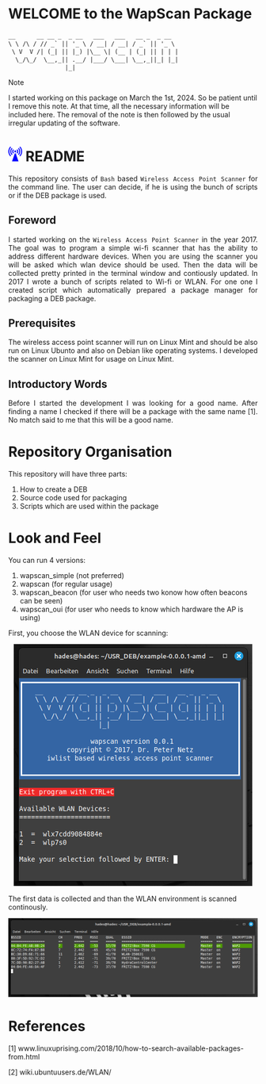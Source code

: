 # WELCOME to the WapScan Package
    __      __ __ _  _ __   ___   ___   __ _  _ __     
    \ \ /\ / // _` || '_ \ / __| / __| / _` || '_ \    
     \ V  V /| (_| || |_) |\__ \| (__ | (_| || | | |   
      \_/\_/  \__,_|| .__/ |___/ \___| \__,_||_| |_|   
                    |_|                                

> [!NOTE]
> I started working on this package on March the 1st, 2024. So be patient until I remove this note. At that time, all the necessary information will be included here. The removal of the note is then followed by the usual irregular updating of the software.
>

# <img src="wlan1.png" width="28" alt="Alt text" title="Optional title"> README

<p align="justify">This repository consists of <code>Bash</code> based <code>Wireless Access Point Scanner</code> for the command line. The user can decide, if he is using the bunch of scripts or if the DEB package is used.</p>

## Foreword

<p align="justify">I started working on the <code>Wireless Access Point Scanner</code> in the year 2017. The goal was to program a simple wi-fi scanner that has the ability to address different hardware devices. When you are using the scanner you will be asked which wlan device should be used. Then the data will be collected pretty printed in the terminal window and contiously updated. In 2017 I wrote a bunch of scripts related to Wi-fi or WLAN. For one one I created script which automatically prepared a package manager for packaging a DEB package.</p>

## Prerequisites

<p align="justify">The wireless access point scanner will run on Linux Mint and should be also run on Linux Ubunto and also on Debian like operating systems. I developed 
 the scanner on Linux Mint for usage on Linux Mint.</p>

## Introductory Words

<p align="justify">Before I started the development I was looking for a good name. After finding a name I checked if there will be a package with the same name [1]. No match said to me that this will be a good name.</p>

# Repository Organisation 

This repository will have three parts:

1. How to create a DEB
2. Source code used for packaging
3. Scripts which are used within the package

# Look and Feel

<p align="justify">You can run 4 versions:</p>

1. wapscan_simple (not preferred)
2. wapscan        (for regular usage)
3. wapscan_beacon (for user who needs two konow how often beacons can be seen)
4. wapscan_oui    (for user who needs to know which hardware the AP is using)

First, you choose the WLAN device for scanning:

<center>
<img src="image1.png" alt="Alt text" title="Optional title">
</center>

The first data is collected and than the WLAN environment is scanned continously.

<center>
<img src="image2.png" alt="Alt text" title="Optional title">
</center>

# References

[1]    www&#8203;.linuxuprising.com/2018/10/how-to-search-available-packages-from.html

[2]    wiki.ubuntuusers.de/WLAN/

